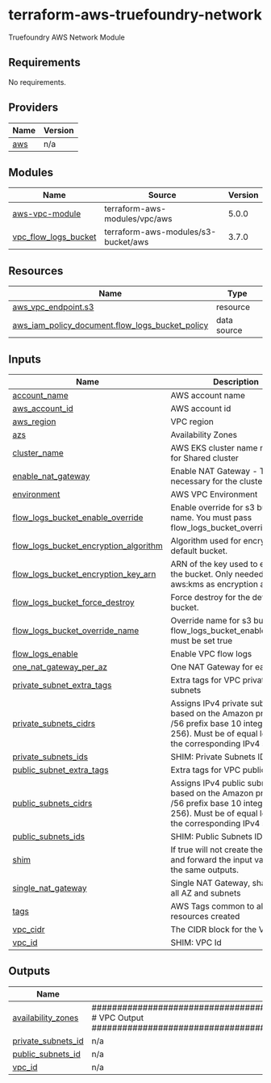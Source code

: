 # terraform-aws-truefoundry-network
Truefoundry AWS Network Module

<!-- BEGIN_TF_DOCS -->
## Requirements

No requirements.

## Providers

| Name | Version |
|------|---------|
| <a name="provider_aws"></a> [aws](#provider\_aws) | n/a |

## Modules

| Name | Source | Version |
|------|--------|---------|
| <a name="module_aws-vpc-module"></a> [aws-vpc-module](#module\_aws-vpc-module) | terraform-aws-modules/vpc/aws | 5.0.0 |
| <a name="module_vpc_flow_logs_bucket"></a> [vpc\_flow\_logs\_bucket](#module\_vpc\_flow\_logs\_bucket) | terraform-aws-modules/s3-bucket/aws | 3.7.0 |

## Resources

| Name | Type |
|------|------|
| [aws_vpc_endpoint.s3](https://registry.terraform.io/providers/hashicorp/aws/latest/docs/resources/vpc_endpoint) | resource |
| [aws_iam_policy_document.flow_logs_bucket_policy](https://registry.terraform.io/providers/hashicorp/aws/latest/docs/data-sources/iam_policy_document) | data source |

## Inputs

| Name | Description | Type | Default | Required |
|------|-------------|------|---------|:--------:|
| <a name="input_account_name"></a> [account\_name](#input\_account\_name) | AWS account name | `string` | n/a | yes |
| <a name="input_aws_account_id"></a> [aws\_account\_id](#input\_aws\_account\_id) | AWS account id | `string` | n/a | yes |
| <a name="input_aws_region"></a> [aws\_region](#input\_aws\_region) | VPC region | `string` | n/a | yes |
| <a name="input_azs"></a> [azs](#input\_azs) | Availability Zones | `list(string)` | n/a | yes |
| <a name="input_cluster_name"></a> [cluster\_name](#input\_cluster\_name) | AWS EKS cluster name needed for Shared cluster | `string` | `""` | no |
| <a name="input_enable_nat_gateway"></a> [enable\_nat\_gateway](#input\_enable\_nat\_gateway) | Enable NAT Gateway - This is necessary for the cluster to work | `bool` | `true` | no |
| <a name="input_environment"></a> [environment](#input\_environment) | AWS VPC Environment | `string` | n/a | yes |
| <a name="input_flow_logs_bucket_enable_override"></a> [flow\_logs\_bucket\_enable\_override](#input\_flow\_logs\_bucket\_enable\_override) | Enable override for s3 bucket name. You must pass flow\_logs\_bucket\_override\_name | `bool` | `false` | no |
| <a name="input_flow_logs_bucket_encryption_algorithm"></a> [flow\_logs\_bucket\_encryption\_algorithm](#input\_flow\_logs\_bucket\_encryption\_algorithm) | Algorithm used for encrypting the default bucket. | `string` | `"AES256"` | no |
| <a name="input_flow_logs_bucket_encryption_key_arn"></a> [flow\_logs\_bucket\_encryption\_key\_arn](#input\_flow\_logs\_bucket\_encryption\_key\_arn) | ARN of the key used to encrypt the bucket. Only needed if you set aws:kms as encryption algorithm. | `string` | `null` | no |
| <a name="input_flow_logs_bucket_force_destroy"></a> [flow\_logs\_bucket\_force\_destroy](#input\_flow\_logs\_bucket\_force\_destroy) | Force destroy for the default bucket. | `bool` | `false` | no |
| <a name="input_flow_logs_bucket_override_name"></a> [flow\_logs\_bucket\_override\_name](#input\_flow\_logs\_bucket\_override\_name) | Override name for s3 bucket. flow\_logs\_bucket\_enable\_override must be set true | `string` | `""` | no |
| <a name="input_flow_logs_enable"></a> [flow\_logs\_enable](#input\_flow\_logs\_enable) | Enable VPC flow logs | `bool` | `false` | no |
| <a name="input_one_nat_gateway_per_az"></a> [one\_nat\_gateway\_per\_az](#input\_one\_nat\_gateway\_per\_az) | One NAT Gateway for each AZ. | `bool` | `false` | no |
| <a name="input_private_subnet_extra_tags"></a> [private\_subnet\_extra\_tags](#input\_private\_subnet\_extra\_tags) | Extra tags for VPC private subnets | `map(string)` | `{}` | no |
| <a name="input_private_subnets_cidrs"></a> [private\_subnets\_cidrs](#input\_private\_subnets\_cidrs) | Assigns IPv4 private subnet id based on the Amazon provided /56 prefix base 10 integer (0-256). Must be of equal length to the corresponding IPv4 subnet list | `list(string)` | `[]` | no |
| <a name="input_private_subnets_ids"></a> [private\_subnets\_ids](#input\_private\_subnets\_ids) | SHIM: Private Subnets IDs | `list(string)` | `[]` | no |
| <a name="input_public_subnet_extra_tags"></a> [public\_subnet\_extra\_tags](#input\_public\_subnet\_extra\_tags) | Extra tags for VPC public subnets | `map(string)` | `{}` | no |
| <a name="input_public_subnets_cidrs"></a> [public\_subnets\_cidrs](#input\_public\_subnets\_cidrs) | Assigns IPv4 public subnet id based on the Amazon provided /56 prefix base 10 integer (0-256). Must be of equal length to the corresponding IPv4 subnet list | `list(string)` | `[]` | no |
| <a name="input_public_subnets_ids"></a> [public\_subnets\_ids](#input\_public\_subnets\_ids) | SHIM: Public Subnets IDs | `list(string)` | `[]` | no |
| <a name="input_shim"></a> [shim](#input\_shim) | If true will not create the network and forward the input values to the same outputs. | `bool` | `false` | no |
| <a name="input_single_nat_gateway"></a> [single\_nat\_gateway](#input\_single\_nat\_gateway) | Single NAT Gateway, shared for all AZ and subnets | `bool` | `true` | no |
| <a name="input_tags"></a> [tags](#input\_tags) | AWS Tags common to all the resources created | `map(string)` | `{}` | no |
| <a name="input_vpc_cidr"></a> [vpc\_cidr](#input\_vpc\_cidr) | The CIDR block for the VPC. | `string` | `""` | no |
| <a name="input_vpc_id"></a> [vpc\_id](#input\_vpc\_id) | SHIM: VPC Id | `string` | `""` | no |

## Outputs

| Name | Description |
|------|-------------|
| <a name="output_availability_zones"></a> [availability\_zones](#output\_availability\_zones) | ################################################################################## # VPC Output ################################################################################## |
| <a name="output_private_subnets_id"></a> [private\_subnets\_id](#output\_private\_subnets\_id) | n/a |
| <a name="output_public_subnets_id"></a> [public\_subnets\_id](#output\_public\_subnets\_id) | n/a |
| <a name="output_vpc_id"></a> [vpc\_id](#output\_vpc\_id) | n/a |
<!-- END_TF_DOCS -->